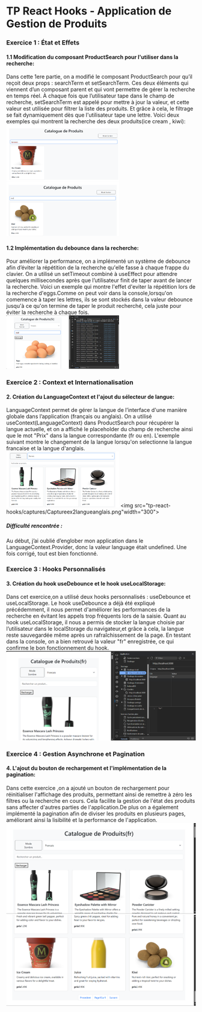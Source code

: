 <h1>TP React Hooks - Application de Gestion de Produits</h1>
<h3>Exercice 1 : État et Effets</h3>
<h4>1.1 Modification du composant ProductSearch pour l'utiliser dans la recherche:</h4>

Dans cette 1ere partie, on a modifié le composant
ProductSearch pour qu’il reçoit deux props : searchTerm
et setSearchTerm. Ces deux éléments qui viennent d’un composant parent
et qui vont permettre de gérer la recherche en temps réel. À chaque
fois que l’utilisateur tape dans le champ de recherche, setSearchTerm
est appelé pour mettre à jour la valeur, et cette valeur est utilisée pour
filtrer la liste des produits. Et grâce à cela, le filtrage se fait dynamiquement
dès que l'utilisateur tape une lettre.
Voici deux exemples qui montrent la recherche des deux produits(ice cream , kiwi):
<img src="tp-react-hooks/captures/Captureex1.1icecream.png" width="300">
<img src="tp-react-hooks/captures/Captureex1.1kiwi.png" width="300">
<h4>1.2 Implémentation du debounce dans la recherche:</h4>
Pour améliorer la performance, on a implémenté un système de debounce afin d’éviter
la répétition de la recherche qu'elle fasse à chaque frappe du clavier. On a utilisé un
setTimeout combiné à useEffect pour attendre quelques millisecondes après que
l’utilisateur finit de taper avant de lancer la recherche.
Voici un exemple qui montre l'effet d'eviter la répétition lors de la recherche d'eggs.Comme on peut voir dans la console,lorsqu'on comemence
à taper les lettres, ils se sont stockés dans la valeur debounce jusqu'à ce qu'on termine de taper le produit recherché, cela juste pour éviter la recherche à chaque fois.
<img src="tp-react-hooks/captures/Captureex1.2.png" width="300">

<h3>Exercice 2 : Context et Internationalisation</h3>
<h4>2. Création du LanguageContext et l'ajout du sélecteur de langue:</h4>

LanguageContext permet de gérer la langue de l’interface d'une manière globale dans l’application (français ou anglais).
On a utilisé useContext(LanguageContext) dans ProductSearch pour récupérer la langue actuelle, et on a affiché le placeholder du champ de recherche ainsi que le mot "Prix" dans la langue correspondante (fr ou en).
L'exemple suivant montre le changement de la langue lorsqu'on selectionne la langue francaise et la langue d'anglais.
<img src="tp-react-hooks/captures/Captureex2languefrancais.png" width="300">
<img src="tp-react-hooks/captures/Captureex2langueanglais.png"width="300">
<h5>Difficulté rencontrée :</h5>

Au début, j’ai oublié d’englober mon application dans le LanguageContext.Provider, donc la valeur language était undefined. Une fois corrigé, tout est bien fonctionné.

<h3>Exercice 3 : Hooks Personnalisés</h3>
<h4>3. Création du hook useDebounce et le hook useLocalStorage:</h4>

Dans cet exercice,on a utilisé deux hooks personnalisés : useDebounce et useLocalStorage.
Le hook useDebounce a déjà été expliqué précédemment, il nous permet d'améliorer les performances de la recherche en évitant les appels trop fréquents lors de la saisie.
Quant au hook useLocalStorage, il nous a permis de stocker la langue choisie par l’utilisateur dans le localStorage du navigateur,et grâce à cela, la langue reste
sauvegardée même après un rafraîchissement de la page. En testant dans la console, on a bien retrouvé la valeur "fr" enregistrée, ce qui confirme le bon fonctionnement du hook.
<img src="tp-react-hooks/captures/Captureex3hooklocal.png">

<h3>Exercice 4 : Gestion Asynchrone et Pagination</h3>
<h4>4. L'ajout du bouton de rechargement et l'implémentation de la pagination:</h4>

Dans cette exercice ,on a ajouté un bouton de rechargement pour réinitialiser l'affichage des produits, permettant ainsi de remettre à zéro les filtres ou la recherche en cours. Cela facilite la gestion de l'état des produits sans affecter d'autres parties de l'application.De plus on a également implémenté la pagination afin de diviser les produits en plusieurs pages, améliorant ainsi la lisibilité et la performance de l'application.
<img src="tp-react-hooks/captures/Captureex4.1.png">
<img src="tp-react-hooks/captures/Captureex4.2.png">
